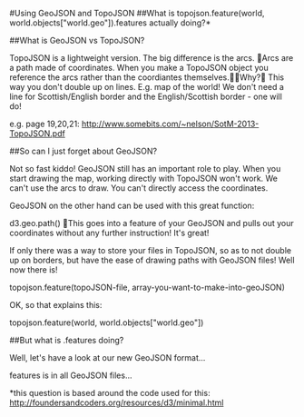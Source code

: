 #Using GeoJSON and TopoJSON
##What is topojson.feature(world, world.objects["world.geo"]).features actually doing?*

##What is GeoJSON vs TopoJSON?

TopoJSON is a lightweight version. The big difference is the arcs.
Arcs are a path made of coordinates. When you make a TopoJSON object you reference the arcs rather than the coordiantes themselves.Why?
This way you don't double up on lines. E.g. map of the world! We don't need a line for Scottish/English border and the English/Scottish border - one will do!

e.g. page 19,20,21: http://www.somebits.com/~nelson/SotM-2013-TopoJSON.pdf

##So can I just forget about GeoJSON?

Not so fast kiddo! GeoJSON still has an important role to play. When you start drawing the map, working directly with TopoJSON won't work. We can't use the arcs to draw. You can't directly access the coordinates.

GeoJSON on the other hand can be used with this great function:

d3.geo.path()
This goes into a feature of your GeoJSON and pulls out your coordinates without any further instruction! It's great! 

If only there was a way to store your files in TopoJSON, so as to not double up on borders, but have the ease of drawing paths with GeoJSON files! Well now there is!

topojson.feature(topoJSON-file, array-you-want-to-make-into-geoJSON)

OK, so that explains this:

 topojson.feature(world, world.objects["world.geo"])

##But what is .features doing?

Well, let's have a look at our new GeoJSON format...

features is in all GeoJSON files...


*this question is based around the code used for this: http://foundersandcoders.org/resources/d3/minimal.html
